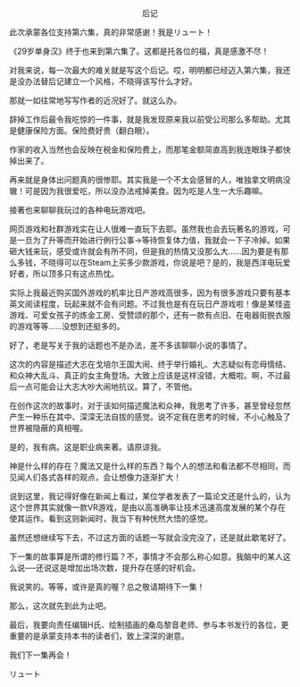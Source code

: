 <p align="center">后记</p>

此次承蒙各位支持第六集，真的非常感谢！我是リュート！

《29岁单身汉》终于也来到第六集了。这都是托各位的福，真是感激不尽！

对我来说，每一次最大的难关就是写这个后记。哎，明明都已经迈入第六集，我还是没办法替后记建立一个风格，不晓得该写什么才好。

那就一如往常地写写作者的近况好了。就这么办。

辞掉工作后最令我吃惊的一件事，就是我发现原来我以前受公司那么多帮助。尤其是健康保险方面。保险费好贵（翻白眼）。

作家的收入当然也会反映在税金和保险费上，而那笔金额简直高到我连眼珠子都快掉出来了。

再来就是身体出问题真的很惨耶。其实我是一个不太会感冒的人，唯独拿文明病没辙！可是因为我很爱吃，所以没办法戒掉美食。因为吃是人生一大乐趣嘛。

接著也来聊聊我玩过的各种电玩游戏吧。

网页游戏和社群游戏实在让人很难一直玩下去耶。虽然我也会去玩著名的游戏，可是一旦为了升等而开始进行例行公事→等待恢复体力值，我就会一下子冷掉。如果砸大钱来玩，感受或许就会有所不同，但是我的热情又没那么大……因为要是有那么多钱，不晓得可以在Steam上买多少款游戏，你说是吧？是的，我是西洋电玩爱好者，所以顶多只有这点热忱。

实际上我最近购买国外游戏的机率比日产游戏高很多，因为有很多游戏只要有基本英文阅读程度，玩起来就不会有问题。不过我也是有在玩日产游戏啦！像是某怪盗游戏、可爱女孩子的炼金工房、受赞颂的那个，还有一款有点旧、在电器街脱衣服的游戏等等……没想到还挺多的。

好了，老是写关于我的话题也不是办法，差不多该聊聊小说的事情了。

这次的内容是描述大志在戈培尔王国大闹、终于举行婚礼、大志疑似有恋母情结、和众神大乱斗、真正的女主角登场。大致上应该是这样没错，大概啦。啊，不过最后一点可能会让大志大吵大闹地抗议。算了，不管他。

在创作这次的故事时，对于该如何描述魔法和众神，我思考了许多，甚至曾经忽然产生一种乐在其中、深深无法自拔的感觉。说不定我在思考的时候，不小心触及了世界被隐蔽的真相喔。

是的，我有病。这是职业病来著。请原谅我。

神是什么样的存在？魔法又是什么样的东西？每个人的想法和看法都不尽相同，而见闻人们各式各样的观点，会让想像力逐渐扩大！

说到这里，我记得好像在新闻上看过，某位学者发表了一篇论文还是什么的，认为这个世界其实就像一款VR游戏，是由以高准确率让技术迅速高度发展的某个存在使其运作。看到这则新闻时，我当下有种恍然大悟的感觉。

虽然还想继续写下去，不过这方面的话题一写就会没完没了，还是就此歇笔好了。

下一集的故事算是所谓的修行篇？不，事情才不会那么称心如意。我脑中的某人这么说──还说这是增加出场次数，提升存在感的好机会。

我说笑的。等等，或许是真的喔？总之敬请期待下一集！

那么，这次就先到此为止吧。

最后，我要向责任编辑H氏、绘制插画的桑岛黎音老师、参与本书发行的各位，更重要的是承蒙支持本书的读者们，致上深深的谢意。

我们下一集再会！

リュート

